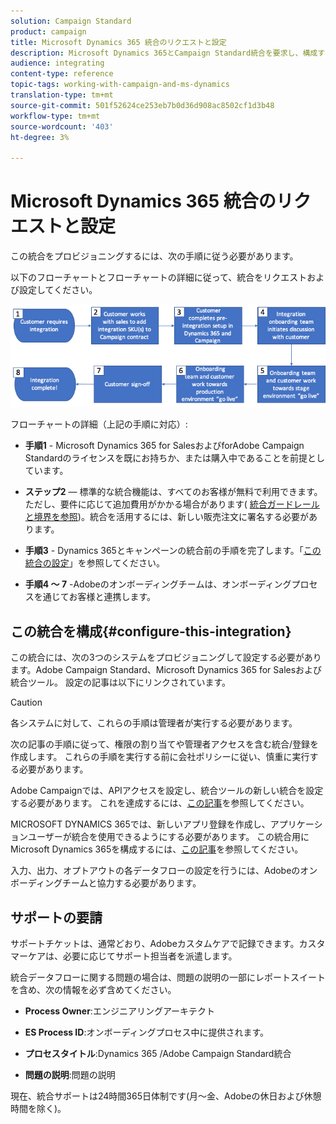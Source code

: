 ```yaml
---
solution: Campaign Standard
product: campaign
title: Microsoft Dynamics 365 統合のリクエストと設定
description: Microsoft Dynamics 365とCampaign Standard統合を要求し、構成する方法を説明します
audience: integrating
content-type: reference
topic-tags: working-with-campaign-and-ms-dynamics
translation-type: tm+mt
source-git-commit: 501f52624ce253eb7b0d36d908ac8502cf1d3b48
workflow-type: tm+mt
source-wordcount: '403'
ht-degree: 3%

---
```



# Microsoft Dynamics 365 統合のリクエストと設定

この統合をプロビジョニングするには、次の手順に従う必要があります。

以下のフローチャートとフローチャートの詳細に従って、統合をリクエストおよび設定してください。

![](assets/provisioning-wf.png)

フローチャートの詳細（上記の手順に対応）:

* **手順1** - Microsoft Dynamics 365 for SalesおよびforAdobe Campaign Standardのライセンスを既にお持ちか、または購入中であることを前提としています。

* **ステップ2**  — 標準的な統合機能は、すべてのお客様が無料で利用できます。ただし、要件に応じて追加費用がかかる場合があります( [統合ガードレールと境界を参照](../../integrating/using/ms-dynamics-365-integration-guardrails.md))。統合を活用するには、新しい販売注文に署名する必要があります。

* **手順3**  - Dynamics 365とキャンペーンの統合前の手順を完了します。「[この統合の設定](#configure-this-integration)」を参照してください。

* **手順4 ～ 7**  -Adobeのオンボーディングチームは、オンボーディングプロセスを通じてお客様と連携します。

## この統合を構成{#configure-this-integration}

この統合には、次の3つのシステムをプロビジョニングして設定する必要があります。Adobe Campaign Standard、Microsoft Dynamics 365 for Salesおよび統合ツール。 設定の記事は以下にリンクされています。

>[!CAUTION]
>
>各システムに対して、これらの手順は管理者が実行する必要があります。
>
>次の記事の手順に従って、権限の割り当てや管理者アクセスを含む統合/登録を作成します。  これらの手順を実行する前に会社ポリシーに従い、慎重に実行する必要があります。

Adobe Campaignでは、APIアクセスを設定し、統合ツールの新しい統合を設定する必要があります。 これを達成するには、[この記事](../../integrating/using/configure-adobe-io-for-ms-dynamic.md)を参照してください。

MICROSOFT DYNAMICS 365では、新しいアプリ登録を作成し、アプリケーションユーザーが統合を使用できるようにする必要があります。  この統合用にMicrosoft Dynamics 365を構成するには、[この記事](../../integrating/using/configure-microsoft-dynamics-365-for-campaign-integration.md)を参照してください。

入力、出力、オプトアウトの各データフローの設定を行うには、Adobeのオンボーディングチームと協力する必要があります。


## サポートの要請

サポートチケットは、通常どおり、Adobeカスタムケアで記録できます。カスタマーケアは、必要に応じてサポート担当者を派遣します。

統合データフローに関する問題の場合は、問題の説明の一部にレポートスイートを含め、次の情報を必ず含めてください。

* **Process Owner**:エンジニアリングアーキテクト

* **ES Process ID**:オンボーディングプロセス中に提供されます。

* **プロセスタイトル**:Dynamics 365 /Adobe Campaign Standard統合

* **問題の説明**:問題の説明

現在、統合サポートは24時間365日体制です(月～金、Adobeの休日および休憩時間を除く)。